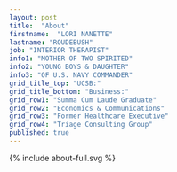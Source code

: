 ```yaml
---
layout: post
title:  "About"
firstname:  "LORI NANETTE"
lastname: "ROUDEBUSH"
job: "INTERIOR THERAPIST"
info1: "MOTHER OF TWO SPIRITED"
info2: "YOUNG BOYS & DAUGHTER"
info3: "OF U.S. NAVY COMMANDER"
grid_title_top: "UCSB:"
grid_title_bottom: "Business:"
grid_row1: "Summa Cum Laude Graduate"
grid_row2: "Economics & Communications"
grid_row3: "Former Healthcare Executive"
grid_row4: "Triage Consulting Group"
published: true
---
```


<section id="about" class="about container-fluid content-section text-center">
		<div class="row">
				<div class="col-sm-12 rotate">{% include about-full.svg %}</div>
		</div>
		<div class="row">
          <div class="col-sm-12 text-center">
			<a href="#contact" class="btn btn-circle page-scroll">
				<i class="fa fa-angle-double-down animated"></i>
			</a>
		</div>
      </div>


</section>
